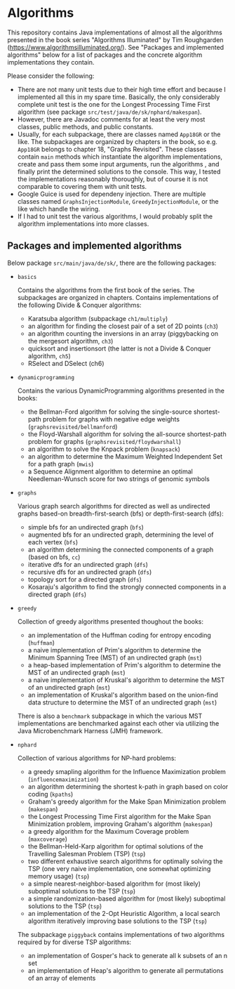 # Algorithms

This repository contains Java implementations of almost all the algorithms presented in the book series "Algorithms Illuminated" by Tim Roughgarden (https://www.algorithmsilluminated.org/). See "Packages and implemented algorithms" below for a list of packages and the concrete algorithm implementations they contain.

Please consider the following:
- There are not many unit tests due to their high time effort and because I implemented all this in my spare time. Basically, the only considerably complete unit test is the one for the Longest Processing Time First algorithm (see package `src/test/java/de/sk/nphard/makespan`).
- However, there are Javadoc comments for at least the very most classes, public methods, and public constants.
- Usually, for each subpackage, there are classes named `App18GR` or the like. The subpackages are organized by chapters in the book, so e.g. `App18GR` belongs to chapter 18, "Graphs Revisited". These classes contain `main` methods which instantiate the algorithm implementations, create and pass them some input arguments, run the algorithms , and finally print the determined solutions to the console. This way, I tested the implementations reasonably thoroughly, but of course it is not comparable to covering them with unit tests.
- Google Guice is used for dependeny injection. There are multiple classes named `GraphsInjectionModule`, `GreedyInjectionModule`, or the like which handle the wiring.
- If I had to unit test the various algorithms, I would probably split the algorithm implementations into more classes.


## Packages and implemented algorithms
Below package `src/main/java/de/sk/`, there are the following packages:
- `basics`
  
  Contains the algorithms from the first book of the series. The subpackages are organized in chapters. Contains implementations of the following Divide & Conquer algorithms:
  - Karatsuba algorithm (subpackage `ch1/multiply`)
  - an algorithm for finding the closest pair of a set of 2D points (`ch3`)
  - an algorithm counting the inversions in an array (piggybacking on the mergesort algorithm, `ch3`)
  - quicksort and insertionsort (the latter is not a Divide & Conquer algorithm, `ch5`)
  - RSelect and DSelect (ch6)
  
- `dynamicprogramming`
  
  Contains the various DynamicProgramming algorithms presented in the books:
  - the Bellman-Ford algorithm for solving the single-source shortest-path problem for graphs with negative edge weights (`graphsrevisited/bellmanford`)
  - the Floyd-Warshall algorithm for solving the all-source shortest-path problem for graphs (`graphsrevisited/floydwarshall`)
  - an algorithm to solve the Knpack problem (`knapsack`)
  - an algorithm to determine the Maximum Weighted Independent Set for a path graph (`mwis`)
  - a Sequence Alignment algorithm to determine an optimal Needleman-Wunsch score for two strings of genomic symbols
  
- `graphs`

  Various graph search algorithms for directed as well as undirected graphs based-on breadth-first-search (bfs) or depth-first-search (dfs):
  - simple bfs for an undirected graph (`bfs`)
  - augmented bfs for an undirected graph, determining the level of each vertex (`bfs`)
  - an algorithm determining the connected components of a graph (based on bfs, `cc`)
  - iterative dfs for an undirected graph (`dfs`)
  - recursive dfs for an undirected graph (`dfs`)
  - topology sort for a directed graph (`dfs`)
  - Kosaraju's algorithm to find the strongly connected components in a directed graph (`dfs`)
  
- `greedy`

  Collection of greedy algorithms presented thoughout the books:
  - an implementation of the Huffman coding for entropy encoding (`huffman`)
  - a naive implementation of Prim's algorithm to determine the Minimum Spanning Tree (MST) of an undirected graph (`mst`)
  - a heap-based implementation of Prim's algorithm to determine the MST of an undirected graph (`mst`)
  - a naive implementation of Kruskal's algorithm to determine the MST of an undirected graph (`mst`)
  - an implementation of Kruskal's algorithm based on the union-find data structure to determine the MST of an undirected graph (`mst`)
  
  There is also a `benchmark` subpackage in which the various MST implementations are benchmarked against each other via utilizing the Java Microbenchmark Harness (JMH) framework.
  
- `nphard`

  Collection of various algorithms for NP-hard problems:
  - a greedy smapling algorithm for the Influence Maximization problem (`influencemaximization`)
  - an algorithm determining the shortest k-path in graph based on color coding (`kpaths`)
  - Graham's greedy algorithm for the Make Span Minimization problem (`makespan`)
  - the Longest Processing Time First algorithm for the Make Span Minimization problem, improving Graham's algorithm (`makespan`)
  - a greedy algorithm for the Maximum Coverage problem (`maxcoverage`)
  - the Bellman-Held-Karp algorithm for optimal solutions of the Travelling Salesman Problem (TSP) (`tsp`)
  - two different exhaustive search algorithms for optimally  solving the TSP (one very naive implementation, one somewhat optimizing memory usage) (`tsp`)
  - a simple nearest-neighbor-based algorithm for (most likely) suboptimal solutions to the TSP (`tsp`)
  - a simple randomization-based algorithm for (most likely) suboptimal solutions to the TSP (`tsp`)
  - an implementation of the 2-Opt Heuristic Algorithm, a local search algorithm iteratively improving base solutions to the TSP (`tsp`)
  
  The subpackage `piggyback` contains implementations of two algorithms required by for diverse TSP algorithms:
  - an implementation of Gosper's hack to generate all k subsets of an n set
  - an implementation of Heap's algorithm to generate all permutations of an array of elements
